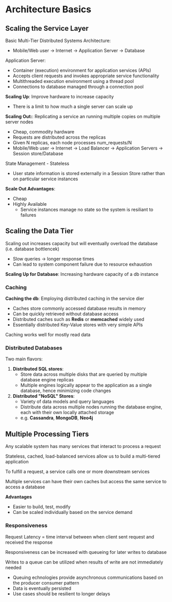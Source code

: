 # Architecture Basics

## Scaling the Service Layer

Basic Multi-Tier Distributed Systems Architecture:
- Mobile/Web user -> Internet -> Application Server -> Database

Application Server:
- Container (execution) environment for application services (APIs)
- Accepts client requests and invokes appropriate service functionality
- Multithreaded execution environment using a thread pool
- Connections to database managed through a connection pool

<b>Scaling Up</b>: Improve hardware to increase capacity
- There is a limit to how much a single server can scale up

<b>Scaling Out:</b>: Replicating a service an running multiple copies on multiple server nodes
- Cheap, commodity hardware
- Requests are distributed across the replicas
- Given N replicas, each node processes num_requests/N
- Mobile/Web user -> Internet -> Load Balancer -> Application Servers -> Session store/Database

State Management - Stateless
- User state information is stored externally in a Session Store rather than on particular service instances

<b>Scale Out Advantages</b>:
- Cheap
- Highly Available
	- Service instances manage no state so the system is resiliant to failures

## Scaling the Data Tier

Scaling out increases capacity but will eventually overload the database (i.e. database bottlencek)
- Slow queries -> longer response times
- Can lead to system component failure due to resource exhaustion

<b>Scaling Up for Database</b>: Increasing hardware capacity of a db instance

### Caching

<b>Caching the db</b>: Employing distributed caching in the service dier
- Caches store commonly accessed database results in memory
- Can be quickly retrieved without database access
- Distributed caches such as **Redis** or **memcached** widely used
- Essentially distributed Key-Value stores with very simple APIs

Caching works well for mostly read data

### Distributed Databases

Two main flavors:
1) **Distributed SQL stores**:
	- Store data across multiple disks that are queried by multiple database engine replicas
	- Multiple engines logically appear to the application as a single database, hence minimizing code changes
2) **Distributed "NoSQL" Stores**:
	- Variety of data models and query languages
	- Distribute data across multiple nodes running the database engine, each with their own locally attached storage
	- e.g. **Cassandra**, **MongoDB**, **Neo4j**

## Multiple Processing Tiers

Any scalable system has many services that interact to process a request

Stateless, cached, load-balanced services allow us to build a multi-tiered application

To fulfill a request, a service calls one or more downstream services

Multiple services can have their own caches but access the same service to access a database

<b>Advantages</b>
- Easier to build, test, modify
- Can be scaled individually based on the service demand

### Responsiveness

Request Latency = time interval between when client sent request and received the response

Responsiveness can be increased with queueing for later writes to database

Writes to a queue can be utilized when results of write are not immediately needed
- Queuing echnologies provide asynchronous communications based on the producer consumer pattern
- Data is eventually persisted
- Use cases should be resilient to longer delays








